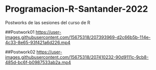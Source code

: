 # Programacion-R-Santander-2022
Postworks de las sesiones del curso de R

##Postwork01
https://user-images.githubusercontent.com/15675318/207393969-d2c66b5b-114e-4c33-8e65-93f421a6d226.mp4

##Postwork02
https://user-images.githubusercontent.com/15675318/207410232-90d9111c-9cb8-485d-bc6f-b0987533ab2a.mp4

